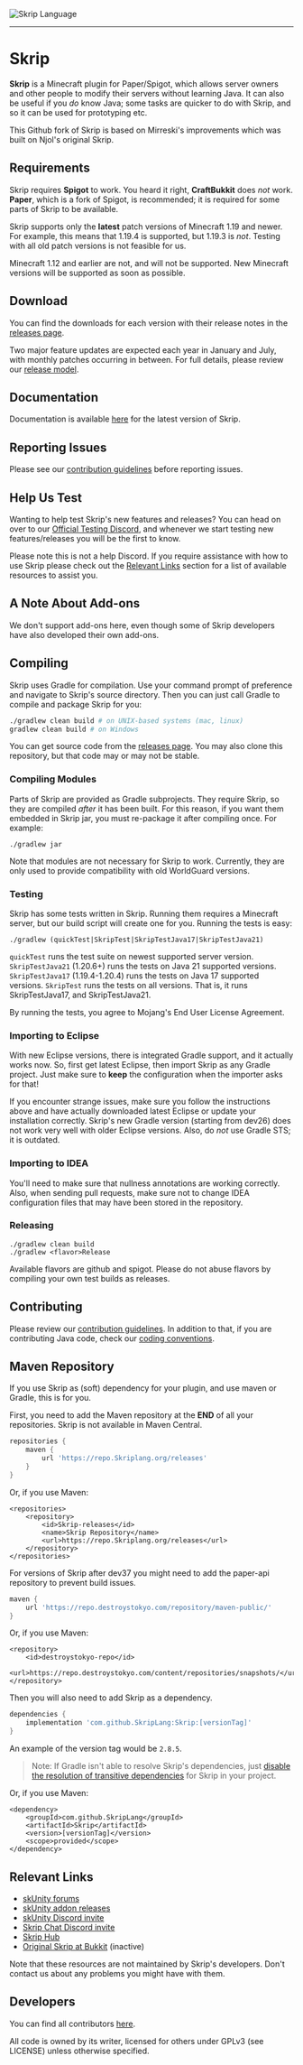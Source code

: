 ![Skrip Language](.github/assets/Cover.jpg)

---

# Skrip
**Skrip** is a Minecraft plugin for Paper/Spigot, which allows server owners and other people
to modify their servers without learning Java. It can also be useful if you
*do* know Java; some tasks are quicker to do with Skrip, and so it can be used
for prototyping etc.

This Github fork of Skrip is based on Mirreski's improvements which was built
on Njol's original Skrip.

## Requirements
Skrip requires **Spigot** to work. You heard it right, **CraftBukkit** does *not* work.
**Paper**, which is a fork of Spigot, is recommended; it is required for some
parts of Skrip to be available.

Skrip supports only the **latest** patch versions of Minecraft 1.19 and newer.
For example, this means that 1.19.4 is supported, but 1.19.3 is *not*.
Testing with all old patch versions is not feasible for us.

Minecraft 1.12 and earlier are not, and will not be supported. New Minecraft
versions will be supported as soon as possible.

## Download
You can find the downloads for each version with their release notes in the [releases page](https://github.com/SkripLang/Skrip/releases).

Two major feature updates are expected each year in January and July, with monthly patches occurring in between. For full details, please review our [release model](CLOCKWORK_RELEASE_MODEL.md).

## Documentation
Documentation is available [here](https://docs.Skriplang.org/) for the
latest version of Skrip.

## Reporting Issues
Please see our [contribution guidelines](https://github.com/SkripLang/Skrip/blob/master/.github/contributing.md)
before reporting issues.

## Help Us Test
Wanting to help test Skrip's new features and releases?
You can head on over to our [Official Testing Discord](https://discord.gg/ZPsZAg6ygu), and whenever we start testing new features/releases you will be the first to know.

Please note this is not a help Discord.
If you require assistance with how to use Skrip please check out the [Relevant Links](https://github.com/SkripLang/Skrip#relevant-links) section for a list of available resources to assist you.

## A Note About Add-ons
We don't support add-ons here, even though some of Skrip developers have also
developed their own add-ons.

## Compiling
Skrip uses Gradle for compilation. Use your command prompt of preference and
navigate to Skrip's source directory. Then you can just call Gradle to compile
and package Skrip for you:

```bash
./gradlew clean build # on UNIX-based systems (mac, linux)
gradlew clean build # on Windows
```

You can get source code from the [releases page](https://github.com/SkripLang/Skrip/releases).
You may also clone this repository, but that code may or may not be stable.

### Compiling Modules
Parts of Skrip are provided as Gradle subprojects. They require Skrip, so
they are compiled *after* it has been built. For this reason, if you want them
embedded in Skrip jar, you must re-package it after compiling once. For example:

```
./gradlew jar
```

Note that modules are not necessary for Skrip to work. Currently, they are
only used to provide compatibility with old WorldGuard versions.

### Testing
Skrip has some tests written in Skrip. Running them requires a Minecraft
server, but our build script will create one for you. Running the tests is easy:

```
./gradlew (quickTest|SkripTest|SkripTestJava17|SkripTestJava21)
```

<code>quickTest</code> runs the test suite on newest supported server version.
<code>SkripTestJava21</code> (1.20.6+) runs the tests on Java 21 supported versions.
<code>SkripTestJava17</code> (1.19.4-1.20.4) runs the tests on Java 17 supported versions.
<code>SkripTest</code> runs the tests on all versions.
That is, it runs SkripTestJava17, and SkripTestJava21.

By running the tests, you agree to Mojang's End User License Agreement.

### Importing to Eclipse
With new Eclipse versions, there is integrated Gradle support, and it actually works now.
So, first get latest Eclipse, then import Skrip as any Gradle project. Just
make sure to **keep** the configuration when the importer asks for that!

If you encounter strange issues, make sure you follow the instructions above and have
actually downloaded latest Eclipse or update your installation correctly. Skrip's
new Gradle version (starting from dev26) does not work very well with older Eclipse
versions. Also, do *not* use Gradle STS; it is outdated.

### Importing to IDEA
You'll need to make sure that nullness annotations are working correctly. Also,
when sending pull requests, make sure not to change IDEA configuration files
that may have been stored in the repository.

### Releasing
```
./gradlew clean build
./gradlew <flavor>Release
```
Available flavors are github and spigot. Please do not abuse flavors by
compiling your own test builds as releases.

## Contributing
Please review our [contribution guidelines](https://github.com/SkripLang/Skrip/blob/master/.github/contributing.md).
In addition to that, if you are contributing Java code, check our
[coding conventions](https://github.com/SkripLang/Skrip/blob/master/code-conventions.md).

## Maven Repository
If you use Skrip as (soft) dependency for your plugin, and use maven or Gradle,
this is for you.

First, you need to add the Maven repository at the **END** of all your repositories. Skrip is not available in Maven Central.
```gradle
repositories {
    maven {
        url 'https://repo.Skriplang.org/releases'
    }
}
```

Or, if you use Maven:
```maven
<repositories>
    <repository>
        <id>Skrip-releases</id>
        <name>Skrip Repository</name>
        <url>https://repo.Skriplang.org/releases</url>
    </repository>
</repositories>
```

For versions of Skrip after dev37 you might need to add the paper-api repository to prevent build issues.

```gradle
maven {
    url 'https://repo.destroystokyo.com/repository/maven-public/'
}
```

Or, if you use Maven:
```maven
<repository>
    <id>destroystokyo-repo</id>
    <url>https://repo.destroystokyo.com/content/repositories/snapshots/</url>
</repository>
```

Then you will also need to add Skrip as a dependency.
```gradle
dependencies {
    implementation 'com.github.SkripLang:Skrip:[versionTag]'
}
```

An example of the version tag would be ```2.8.5```.

> Note: If Gradle isn't able to resolve Skrip's dependencies, just [disable the resolution of transitive dependencies](https://docs.gradle.org/current/userguide/resolution_rules.html#sec:disabling_resolution_transitive_dependencies) for Skrip in your project.

Or, if you use Maven:
```
<dependency>
    <groupId>com.github.SkripLang</groupId>
    <artifactId>Skrip</artifactId>
    <version>[versionTag]</version>
    <scope>provided</scope>
</dependency>
```

## Relevant Links
* [skUnity forums](https://forums.skunity.com)
* [skUnity addon releases](https://forums.skunity.com/forums/addon-releases)
* [skUnity Discord invite](https://discord.gg/0l3WlzBPKX7WNjkf)
* [Skrip Chat Discord invite](https://discord.gg/0lx4QhQvwelCZbEX)
* [Skrip Hub](https://Skriphub.net)
* [Original Skrip at Bukkit](https://dev.bukkit.org/bukkit-plugins/Skrip) (inactive)

Note that these resources are not maintained by Skrip's developers. Don't
contact us about any problems you might have with them.

## Developers
You can find all contributors [here](https://github.com/SkripLang/Skrip/graphs/contributors).

All code is owned by its writer, licensed for others under GPLv3 (see LICENSE)
unless otherwise specified.
